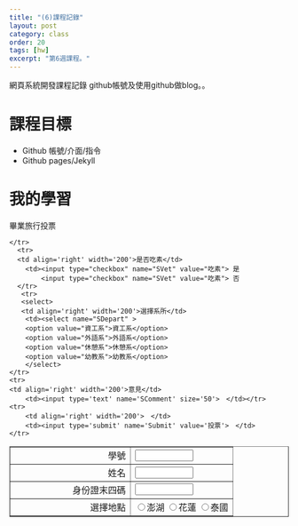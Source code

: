 ```yaml
---
title: "(6)課程記錄"
layout: post
category: class
order: 20
tags: [hw]
excerpt: "第6週課程。"
---
```

網頁系統開發課程記錄
github帳號及使用github做blog。。

# 課程目標
- Github 帳號/介面/指令
- Github pages/Jekyll

# 我的學習

<html lang="lang="zh-Hant-TW"">
<head>
<meta http-equiv="Content-Type" content="text/html; charset=utf-8" />
<title>畢業旅行投票</title>
</head>
<body>

<p>畢業旅行投票</p>
<form method='post' action='confirm1.php'>


<table border='1' width='100%' id='table1'>
    <tr>
        <td align='right' width='200'>學號</td>
        <td><input type='text' name='SID' size='10'>　</td>
    </tr>
    <tr>
        <td align='right' width='200'>姓名</td>
        <td><input type='text' name='SName' size='10'>　</td>
    </tr>
    <tr>
        <td align='right' width='200'>身份證末四碼</td>
        <td><input type='text' name='SCode' size='10'></td>
    </tr>
    <tr>
        <td align='right' width='200'>選擇地點</td>
        <td><input type='radio' value='澎湖' name='SLoc'>澎湖
            <input type='radio' value='花蓮' name='SLoc'>花蓮
            <input type='radio' value='泰國' name='SLoc'>泰國</td>
            
   
    </tr>
      <tr>
      <td align='right' width='200'>是否吃素</td>
        <td><input type="checkbox" name="SVet" value="吃素"> 是
            <input type="checkbox" name="SVet" value="吃素"> 否
      </tr> 
       <tr>
       <select>
       <td align='right' width='200'>選擇系所</td>
        <td><select name="SDepart" >
        <option value="資工系">資工系</option>
        <option value="外語系">外語系</option>
        <option value="休憩系">休憩系</option>
        <option value="幼教系">幼教系</option>
        </select>
    </tr>
    <tr>
    <td align='right' width='200'>意見</td>
        <td><input type='text' name='SComment' size='50'>　</td></tr>
    <tr>
        <td align='right' width='200'>　</td>
        <td><input type='submit' name='Submit' value='投票'>　</td>
    </tr>
</table>
</form>
</body>

</html>







